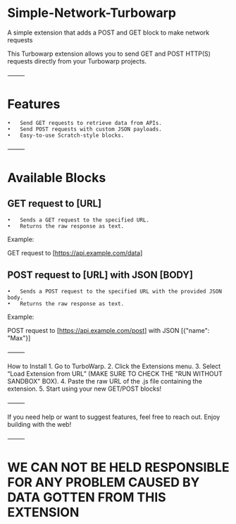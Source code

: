 # Simple-Network-Turbowarp
A simple extension that adds a POST and GET block to make network requests


This Turbowarp extension allows you to send GET and POST HTTP(S) requests directly from your Turbowarp projects.

⸻

# Features
	•	Send GET requests to retrieve data from APIs.
	•	Send POST requests with custom JSON payloads.
	•	Easy-to-use Scratch-style blocks.

⸻

# Available Blocks

## GET request to [URL]
	•	Sends a GET request to the specified URL.
	•	Returns the raw response as text.

Example:

GET request to [https://api.example.com/data]

## POST request to [URL] with JSON [BODY]
	•	Sends a POST request to the specified URL with the provided JSON body.
	•	Returns the raw response as text.

Example:

POST request to [https://api.example.com/post] with JSON [{"name": "Max"}]


⸻

How to Install
	1.	Go to TurboWarp.
	2.	Click the Extensions menu.
	3.	Select “Load Extension from URL” (MAKE SURE TO CHECK THE "RUN WITHOUT SANDBOX" BOX).
	4.	Paste the raw URL of the .js file containing the extension.
	5.	Start using your new GET/POST blocks!

⸻

If you need help or want to suggest features, feel free to reach out. Enjoy building with the web! 

⸻

# WE CAN NOT BE HELD RESPONSIBLE FOR ANY PROBLEM CAUSED BY DATA GOTTEN FROM THIS EXTENSION
